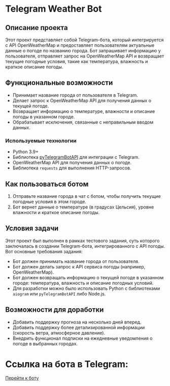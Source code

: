 # Telegram Weather Bot

## Описание проекта

Этот проект представляет собой Telegram-бота, который интегрируется с API OpenWeatherMap и предоставляет пользователям актуальные данные о погоде по названию города. Бот запрашивает информацию у пользователя, отправляет запрос на OpenWeatherMap API и возвращает текущие погодные условия, такие как температура, влажность и краткое описание погоды.

## Функциональные возможности

- Принимает название города от пользователя в Telegram.
- Делает запрос к OpenWeatherMap API для получения данных о текущей погоде.
- Возвращает информацию о температуре, влажности и описание погоды в указанном городе.
- Обрабатывает исключения, связанные с неправильным вводом данных.

### Используемые технологии

- Python 3.9+
- Библиотека [pyTelegramBotAPI](https://github.com/eternnoir/pyTelegramBotAPI) для интеграции с Telegram.
- OpenWeatherMap API для получения данных о погоде.
- Библиотека `requests` для выполнения HTTP-запросов.

## Как пользоваться ботом

1. Отправьте название города в чат с ботом, чтобы получить текущие погодные условия в этом городе.
2. Бот вернет данные о температуре (в градусах Цельсия), уровне влажности и краткое описание погоды.

## Условия задачи

Этот проект был выполнен в рамках тестового задания, суть которого заключалась в создании Telegram-бота, интегрированного с API погоды. Вот основные требования задания:

- Бот должен принимать название города от пользователя.
- Бот должен делать запрос к API сервиса погоды (например, OpenWeatherMap).
- Бот должен возвращать информацию о текущей погоде в указанном городе: температура, влажность и описание погодных условий.
- Для разработки можно было использовать Python с библиотеками `aiogram` или `pyTelegramBotAPI` либо Node.js.

## Возможности для доработки

- Добавить поддержку прогноза на несколько дней вперед.
- Добавить поддержку более детализированной информации (скорость ветра, атмосферное давление).
- Внедрить функционал подписки на ежедневные уведомления о погоде в выбранных городах.

# Ссылка на бота в Telegram:
[Перейти к боту](https://t.me/WWEATHER_FOR_bot)

 
